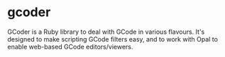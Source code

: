 gcoder
======

GCoder is a Ruby library to deal with GCode in various flavours. It's designed to make scripting GCode filters easy, and to work with Opal to enable web-based GCode editors/viewers.

